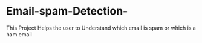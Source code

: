 # Email-spam-Detection-
This Project Helps the user to Understand which email is spam or which is a ham email
